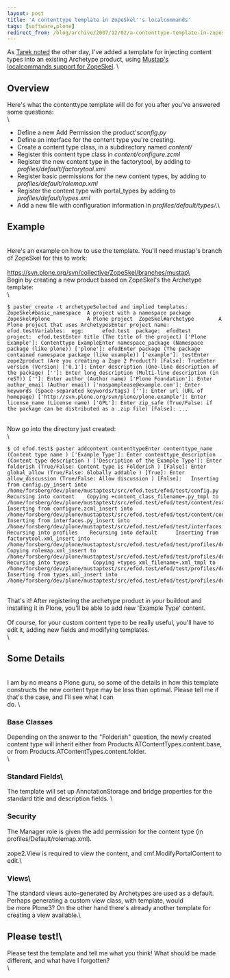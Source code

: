 ```yaml
---
layout: post
title: 'A contenttype template in ZopeSkel''s localcommands'
tags: [software,plone]
redirect_from: /blog/archive/2007/12/02/a-contenttype-template-in-zopeskels-localcommands
---
```


As [Tarek
noted](http://tarekziade.wordpress.com/2007/11/30/using-zopeskel-to-raise-plone-projects-quality/)
the other day, I've added a template for injecting content types into an
existing Archetype product, using [Mustap's\
localcommands support for
ZopeSkel](http://www.mustap.com/pythonzone_post_234_zopeskel-with-local-commands).
\

Overview
--------

Here's what the contenttype template will do for you after you've
answered some questions:\
\

-   Define a new Add Permission the product's*config.py*
-   Define an interface for the content type you're creating.
-   Create a content type class, in a subdirectory named *content/*
-   Register this content type class in *content/configure.zcml*
-   Register the new content type in the factorytool, by adding to
    *profiles/default/factorytool.xml*
-   Register basic permissions for the new content types, by adding to
    *profiles/default/rolemap.xml*
-   Register the content type with portal\_types by adding to
    *profiles/default/types.xml*
-   Add a new file with configuration information in
    *profiles/default/types/.*\

Example
-------

\
Here's an example on how to use the template. You'll need mustap's
branch of ZopeSkel for this to work:\
\
https://svn.plone.org/svn/collective/ZopeSkel/branches/mustap\
\
Begin by creating a new product based on ZopeSkel's the Archetype
template:\
\

    $ paster create -t archetypeSelected and implied templates:  ZopeSkel#basic_namespace  A project with a namespace package  ZopeSkel#plone            A Plone project  ZopeSkel#archetype        A Plone project that uses ArchetypesEnter project name: efod.testVariables:  egg:      efod.test  package:  efodtest  project:  efod.testEnter title (The title of the project) ['Plone Example']: Contenttype ExampleEnter namespace_package (Namespace package (like plone)) ['plone']: efodEnter package (The package contained namespace package (like example)) ['example']: testEnter zope2product (Are you creating a Zope 2 Product?) [False]: TrueEnter version (Version) ['0.1']: Enter description (One-line description of the package) ['']: Enter long_description (Multi-line description (in reST)) ['']: Enter author (Author name) ['Plone Foundation']: Enter author_email (Author email) ['nospamplease@example.com']: Enter keywords (Space-separated keywords/tags) ['']: Enter url (URL of homepage) ['http://svn.plone.org/svn/plone/plone.example']: Enter license_name (License name) ['GPL']: Enter zip_safe (True/False: if the package can be distributed as a .zip file) [False]: ...

\
Now go into the directory just created:\
\

    $ cd efod.test$ paster addcontent contenttypeEnter contenttype_name (Content type name ) ['Example Type']: Enter contenttype_description (Content type description ) ['Description of the Example Type']: Enter folderish (True/False: Content type is Folderish ) [False]: Enter global_allow (True/False: Globally addable ) [True]: Enter allow_discussion (True/False: Allow discussion ) [False]:   Inserting from config.py_insert into /home/forsberg/dev/plone/mustaptest/src/efod.test/efod/test/config.py  Recursing into content    Copying +content_class_filename+.py_tmpl to /home/forsberg/dev/plone/mustaptest/src/efod.test/efod/test/content/exampletype.py    Inserting from configure.zcml_insert into /home/forsberg/dev/plone/mustaptest/src/efod.test/efod/test/content/configure.zcml  Inserting from interfaces.py_insert into /home/forsberg/dev/plone/mustaptest/src/efod.test/efod/test/interfaces.py  Recursing into profiles    Recursing into default      Inserting from factorytool.xml_insert into /home/forsberg/dev/plone/mustaptest/src/efod.test/efod/test/profiles/default/factorytool.xml      Copying rolemap.xml_insert to /home/forsberg/dev/plone/mustaptest/src/efod.test/efod/test/profiles/default/rolemap.xml      Recursing into types        Copying +types_xml_filename+.xml_tmpl to /home/forsberg/dev/plone/mustaptest/src/efod.test/efod/test/profiles/default/types/Example_Type.xml      Inserting from types.xml_insert into /home/forsberg/dev/plone/mustaptest/src/efod.test/efod/test/profiles/default/types.xml

\
That's it! After registering the archetype product in your buildout and
installing it in Plone, you'll be able to add new 'Example Type'
content. \
\
Of course, for your custom content type to be really useful, you'll have
to edit it, adding new fields and modifying templates.\
\

Some Details
------------

\
I am by no means a Plone guru, so some of the details in how this
template constructs the new content type may be less than optimal.
Please tell me if that's the case, and I'll see what I can\
do. \

### Base Classes

Depending on the answer to the "Folderish" question, the newly created
content type will inherit either from
Products.ATContentTypes.content.base, or from
Products.ATContentTypes.content.folder. \
\

### Standard Fields\

The template will set up AnnotationStorage and bridge properties for the
standard title and description fields. \

### Security

The Manager role is given the add permission for the content type (in
profiles/Default/rolemap.xml). \
\
zope2.View is required to view the content, and cmf.ModifyPortalContent
to edit.\

### Views\

The standard views auto-generated by Archetypes are used as a default.
Perhaps generating a custom view class, with template, would\
be more Plone3? On the other hand there's already another template for
creating a view available.\

Please test!\
-------------

Please test the template and tell me what you think! What should be made
different, and what have I forgotten?\
\


